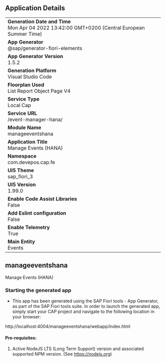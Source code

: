 ## Application Details
|               |
| ------------- |
|**Generation Date and Time**<br>Mon Apr 04 2022 13:42:00 GMT+0200 (Central European Summer Time)|
|**App Generator**<br>@sap/generator-fiori-elements|
|**App Generator Version**<br>1.5.2|
|**Generation Platform**<br>Visual Studio Code|
|**Floorplan Used**<br>List Report Object Page V4|
|**Service Type**<br>Local Cap|
|**Service URL**<br>/event-manager-hana/
|**Module Name**<br>manageeventshana|
|**Application Title**<br>Manage Events (HANA)|
|**Namespace**<br>com.devepos.cap.fe|
|**UI5 Theme**<br>sap_fiori_3|
|**UI5 Version**<br>1.99.0|
|**Enable Code Assist Libraries**<br>False|
|**Add Eslint configuration**<br>False|
|**Enable Telemetry**<br>True|
|**Main Entity**<br>Events|

## manageeventshana

Manage Events (HANA)

### Starting the generated app

-   This app has been generated using the SAP Fiori tools - App Generator, as part of the SAP Fiori tools suite.  In order to launch the generated app, simply start your CAP project and navigate to the following location in your browser:

http://localhost:4004/manageeventshana/webapp/index.html

#### Pre-requisites:

1. Active NodeJS LTS (Long Term Support) version and associated supported NPM version.  (See https://nodejs.org)


